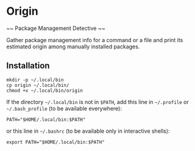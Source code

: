 
# Origin

~~ Package Management Detective ~~

Gather package management info for a command or a file and print its estimated origin among manually installed packages.

## Installation

```
mkdir -p ~/.local/bin
cp origin ~/.local/bin/
chmod +x ~/.local/bin/origin 
```

If the directory `~/.local/bin` is not in `$PATH`, add this line in `~/.profile` or `~/.bash_profile` (to be available everywhere):

```
PATH="$HOME/.local/bin:$PATH"
```

or this line in `~/.bashrc` (to be available only in interactive shells):

```
export PATH="$HOME/.local/bin:$PATH"
```
